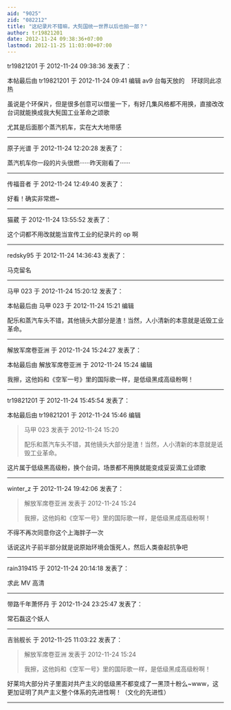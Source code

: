```yaml
---
aid: "9025"
zid: "082212"
title: "这纪录片不错嘛，大髡国统一世界以后也拍一部？"
author: tr19821201
date: 2012-11-24 09:38:36+07:00
lastmod: 2012-11-25 11:03:00+07:00
---
```


tr19821201 于 2012-11-24 09:38:36 发表了：

本帖最后由 tr19821201 于 2012-11-24 09:41 编辑 av9 台每天放的    环球同此凉热

虽说是个环保片，但是很多创意可以借鉴一下，有好几集风格都不用换，直接改改台词就能换成我大髡国工业革命之颂歌

尤其是后面那个蒸汽机车，实在大大地带感

---

原子光谱 于 2012-11-24 12:20:28 发表了：

蒸汽机车你一段的片头很燃······昨天刚看了······

---

传福音者 于 2012-11-24 12:49:40 发表了：

好看！确实非常燃~

---

猫葳 于 2012-11-24 13:55:52 发表了：

这个词都不用改就能当宣传工业的纪录片的 op 啊

---

redsky95 于 2012-11-24 14:36:43 发表了：

马克留名

---

马甲 023 于 2012-11-24 15:20:12 发表了：

本帖最后由 马甲 023 于 2012-11-24 15:21 编辑

配乐和蒸汽车头不错，其他镜头大部分是渣！当然，人小清新的本意就是诋毁工业革命。

---

解放军席卷亚洲 于 2012-11-24 15:24:27 发表了：

本帖最后由 解放军席卷亚洲 于 2012-11-24 15:24 编辑

我擦，这他妈和《空军一号》里的国际歌一样，是低级黑成高级粉啊！

---

tr19821201 于 2012-11-24 15:45:54 发表了：

本帖最后由 tr19821201 于 2012-11-24 15:46 编辑

> 马甲 023 发表于 2012-11-24 15:20
>
> 配乐和蒸汽车头不错，其他镜头大部分是渣！当然，人小清新的本意就是诋毁工业革命。

这片属于低级黑高级粉，换个台词，场景都不用换就能变成妥妥滴工业颂歌

---

winter_z 于 2012-11-24 19:42:06 发表了：

> 解放军席卷亚洲 发表于 2012-11-24 15:24
>
> 我擦，这他妈和《空军一号》里的国际歌一样，是低级黑成高级粉啊！

不得不再次同意你这个上海胖子一次

话说这片子前半部分就是说原始环境会饿死人，然后人类奋起抗争吧

---

rain319415 于 2012-11-24 20:14:18 发表了：

求此 MV 高清

---

带路千年萧怀丹 于 2012-11-24 23:25:47 发表了：

常石磊这个妖人

---

吉翁舰长 于 2012-11-25 11:03:22 发表了：

> 解放军席卷亚洲 发表于 2012-11-24 15:24
>
> 我擦，这他妈和《空军一号》里的国际歌一样，是低级黑成高级粉啊！

好莱坞大部分片子里面对共产主义的低级黑不都变成了一黑顶十粉么~www，这更加证明了共产主义整个体系的先进性啊！（文化的先进性）

---
